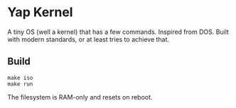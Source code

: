 # Yap Kernel
A tiny OS (well a kernel) that has a few commands. Inspired from DOS. Built with modern standards, or at least tries to achieve that.


## Build

```
make iso
make run
```

The filesystem is RAM-only and resets on reboot. 
